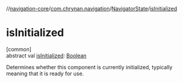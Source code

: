 //[navigation-core](../../../index.md)/[com.chrynan.navigation](../index.md)/[NavigatorState](index.md)/[isInitialized](is-initialized.md)

# isInitialized

[common]\
abstract val [isInitialized](is-initialized.md): [Boolean](https://kotlinlang.org/api/latest/jvm/stdlib/kotlin/-boolean/index.html)

Determines whether this component is currently initialized, typically meaning that it is ready for use.
